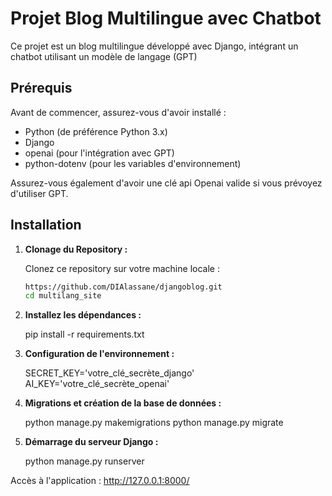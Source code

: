 # Projet Blog Multilingue avec Chatbot

Ce projet est un blog multilingue développé avec Django, intégrant un chatbot utilisant un modèle de langage (GPT)

## Prérequis

Avant de commencer, assurez-vous d'avoir installé :

- Python (de préférence Python 3.x)
- Django
- openai (pour l'intégration avec GPT)
- python-dotenv (pour les variables d'environnement)

Assurez-vous également d'avoir une clé api Openai valide si vous prévoyez d'utiliser GPT.

## Installation

1. **Clonage du Repository :**

   Clonez ce repository sur votre machine locale :

   ```bash
   https://github.com/DIAlassane/djangoblog.git
   cd multilang_site

2. **Installez les dépendances :**
   
   pip install -r requirements.txt

3. **Configuration de l'environnement :**

   SECRET_KEY='votre_clé_secrète_django'
   AI_KEY='votre_clé_secrète_openai'

4. **Migrations et création de la base de données :**

   python manage.py makemigrations
   python manage.py migrate

5. **Démarrage du serveur Django :**

   python manage.py runserver

Accès à l'application : http://127.0.0.1:8000/
